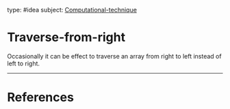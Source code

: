 type: #idea
subject: [Computational-technique](Computational-technique.md)
<!-- Subject should be a hub note -->
# Traverse-from-right

Occasionally it can be effect to traverse an array from right to left instead of left to right.

---
# References
<!-- What references back up this idea -->
